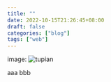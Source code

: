 ```yaml
---
title: ""
date: 2022-10-15T21:26:45+08:00
draft: false
categories: ["blog"]
tags: ["web"]
---
```

image:
![tupian](/images/batman.jpeg)

aaa
bbb

